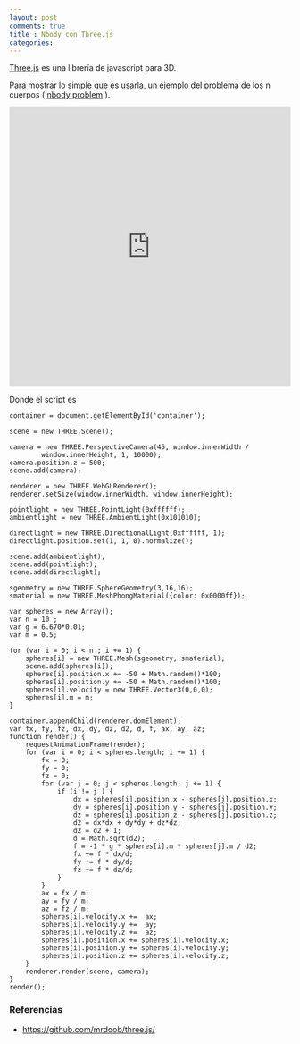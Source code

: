 ```yaml
---
layout: post
comments: true
title : Nbody con Three.js
categories:
---
```


[Three.js](http://mrdoob.github.com/three.js/) es una librería de javascript para 3D.

Para mostrar lo simple que es usarla, un ejemplo del problema de los n cuerpos ( [nbody problem](http://en.wikipedia.org/wiki/N-body_problem) ).

<iframe style="width: 100%; height: 500px" src="http://jsfiddle.net/juanpablo/nj8Mm/embedded/result" allowfullscreen="allowfullscreen" frameborder="0"> </iframe>

Donde el script es

    container = document.getElementById('container');

    scene = new THREE.Scene();

    camera = new THREE.PerspectiveCamera(45, window.innerWidth /
            window.innerHeight, 1, 10000);
    camera.position.z = 500;
    scene.add(camera);

    renderer = new THREE.WebGLRenderer();
    renderer.setSize(window.innerWidth, window.innerHeight);

    pointlight = new THREE.PointLight(0xffffff);
    ambientlight = new THREE.AmbientLight(0x101010);

    directlight = new THREE.DirectionalLight(0xffffff, 1);
    directlight.position.set(1, 1, 0).normalize();

    scene.add(ambientlight);
    scene.add(pointlight);
    scene.add(directlight);

    sgeometry = new THREE.SphereGeometry(3,16,16);
    smaterial = new THREE.MeshPhongMaterial({color: 0x0000ff});

    var spheres = new Array();
    var n = 10 ;
    var g = 6.670*0.01;
    var m = 0.5;

    for (var i = 0; i < n ; i += 1) {
        spheres[i] = new THREE.Mesh(sgeometry, smaterial);
        scene.add(spheres[i]);
        spheres[i].position.x += -50 + Math.random()*100;
        spheres[i].position.y += -50 + Math.random()*100;
        spheres[i].velocity = new THREE.Vector3(0,0,0);
        spheres[i].m = m;
    }

    container.appendChild(renderer.domElement);
    var fx, fy, fz, dx, dy, dz, d2, d, f, ax, ay, az;
    function render() {
        requestAnimationFrame(render);
        for (var i = 0; i < spheres.length; i += 1) {
            fx = 0;
            fy = 0;
            fz = 0;
            for (var j = 0; j < spheres.length; j += 1) {
                if (i != j ) {
                    dx = spheres[i].position.x - spheres[j].position.x;
                    dy = spheres[i].position.y - spheres[j].position.y;
                    dz = spheres[i].position.z - spheres[j].position.z;
                    d2 = dx*dx + dy*dy + dz*dz;
                    d2 = d2 + 1;
                    d = Math.sqrt(d2);
                    f = -1 * g * spheres[i].m * spheres[j].m / d2;
                    fx += f * dx/d;
                    fy += f * dy/d;
                    fz += f * dz/d;
                }
            }
            ax = fx / m;
            ay = fy / m;
            az = fz / m;
            spheres[i].velocity.x +=  ax;
            spheres[i].velocity.y +=  ay;
            spheres[i].velocity.z +=  az;
            spheres[i].position.x += spheres[i].velocity.x;
            spheres[i].position.y += spheres[i].velocity.y;
            spheres[i].position.z += spheres[i].velocity.z;
        }
        renderer.render(scene, camera);
    }
    render();

### Referencias

* https://github.com/mrdoob/three.js/
